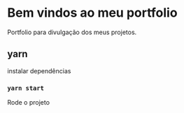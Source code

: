 # Bem vindos ao meu portfolio

Portfolio para divulgação dos meus projetos.
## yarn 

instalar dependências

### `yarn start`

Rode o projeto

